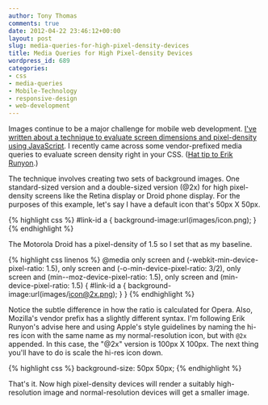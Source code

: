 ```yaml
---
author: Tony Thomas
comments: true
date: 2012-04-22 23:46:12+00:00
layout: post
slug: media-queries-for-high-pixel-density-devices
title: Media Queries for High Pixel-density Devices
wordpress_id: 689
categories:
- css
- media-queries
- Mobile-Technology
- responsive-design
- web-development
---
```


Images continue to be a major challenge for mobile web development. [I've
written about a technique to evaluate screen dimensions and pixel-density using
JavaScript](http://anthonygthomas.com/2012/02/16/responsive-images-keep-it-simple-keep-it-small/).
I recently came across some vendor-prefixed media queries to evaluate screen
density right in your CSS. ([Hat tip to Erik
Runyon](http://weedygarden.net/2010/10/retina-display-and-css-background-images/).)

The technique involves creating two sets of background images. One
standard-sized version and a double-sized version (@2x) for high pixel-density
screens like the Retina display or Droid phone display. For the
purposes of this example, let's say I have a default icon that's 50px X 50px.

{% highlight css %}
    #link-id a { background-image:url(images/icon.png); }
{% endhighlight %}

The Motorola Droid has a pixel-density of 1.5 so I set that as my baseline.

{% highlight css linenos %}
    @media only screen and (-webkit-min-device-pixel-ratio: 1.5),
        only screen and (-o-min-device-pixel-ratio: 3/2),
        only screen and (min--moz-device-pixel-ratio: 1.5),
        only screen and (min-device-pixel-ratio: 1.5) {
            #link-id a {
                background-image:url(images/icon@2x.png);
            }
    }
{% endhighlight %}

Notice the subtle difference in how the ratio is calculated for Opera. Also,
Mozilla's vendor prefix has a slightly different syntax. I'm following Erik
Runyon's advise here and using Apple's style guidelines by naming the hi-res
icon with the same name as my normal-resolution icon, but with `@2x` appended.
In this case, the "@2x" version is 100px X 100px. The next thing you'll have to
do is scale the hi-res icon down.

{% highlight css %}
    background-size: 50px 50px;
{% endhighlight %}

That's it. Now high pixel-density devices will render a suitably
high-resolution image and normal-resolution devices will get a smaller image.
